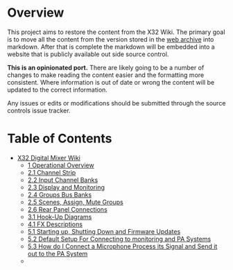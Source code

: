 # Overview
This project aims to restore the content from the X32 Wiki.
The primary goal is to move all the content from the version stored in the [web archive](https://web.archive.org/web/20140522232726/http://x32wiki.music-group.com/index.php?title=Main_Page) into markdown.
After that is complete the markdown will be embedded into a website that is publicly available out side source control.

**This is an opinionated port.** There are likely going to be a number of changes to make reading the content easier and the formatting more consistent. Where information is out of date or wrong the content will be updated to the correct information.

Any issues or edits or modifications should be submitted through the source controls issue tracker.


# Table of Contents
- [X32 Digital Mixer Wiki](./X32_Manual/X32_Digital_Mixer_Wiki.md)
    - [1 Operational Overview](./X32_Manual/01_Operational_Overview.md) 
    - [2.1 Channel Strip](./X32_Manual/02_1_Channel_Strip.md)
    - [2.2 Input Channel Banks](./X32_Manual/02_2_Input_Channel_Banks.md)
    - [2.3 Display and Monitoring](./X32_Manual/02_3_Display_and_Monitoring.md)
    - [2.4 Groups Bus Banks](./X32_Manual/02_4_Groups_Bus_Banks.md)
    - [2.5 Scenes, Assign, Mute Groups](./X32_Manual/02_5%20Scenes_Assign_Mute_Groups.md)
    - [2.6 Rear Panel Connections](./X32_Manual/02_6_Rear_Panel_Connections.md)
    - [3.1 Hook-Up Diagrams](./X32_Manual/03_1_Hook-Up_Diagrams.md)
    - [4.1 FX Descriptions](./X32_Manual/04_1_FX_Descriptions.md)
    - [5.1 Starting up, Shutting Down and Firmware Updates](./X32_Manual/05_1_Starting_up_shutting_down_and_firmware_updates.md)
    - [5.2 Default Setup For Connecting to monitoring and PA Systems](./X32_Manual/05_2_Default_setup_for_connecting_to_monitoring_and_PA_systems.md)
    - [5.3 How do I Connect a Microphone Process its Signal and Send it out to the PA System](./X32_Manual/05_3_How_do_I_connect_a_microphone_process_its_signal_and_send_it_out_to_the_PA_system.md)
    - []()
